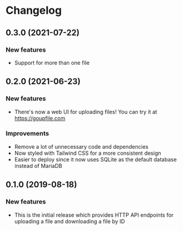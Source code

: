 # Changelog

## 0.3.0 (2021-07-22)

### New features
- Support for more than one file

## 0.2.0 (2021-06-23)

### New features
- There's now a web UI for uploading files! You can try it at https://goupfile.com

### Improvements
- Remove a lot of unnecessary code and dependencies
- Now styled with Tailwind CSS for a more consistent design
- Easier to deploy since it now uses SQLite as the default database instead of MariaDB

## 0.1.0 (2019-08-18)

### New features
- This is the initial release which provides HTTP API endpoints for uploading
  a file and downloading a file by ID
